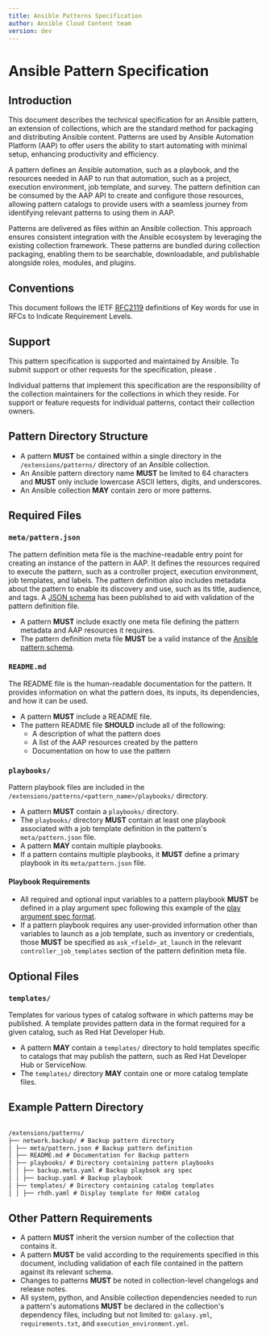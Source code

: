 ```yaml
---
title: Ansible Patterns Specification
author: Ansible Cloud Content team
version: dev
---
```


# Ansible Pattern Specification

## Introduction

This document describes the technical specification for an Ansible pattern, an extension of collections, which are the standard method for packaging and distributing Ansible content. Patterns are used by Ansible Automation Platform (AAP) to offer users the ability to start automating with minimal setup, enhancing productivity and efficiency.

A pattern defines an Ansible automation, such as a playbook, and the resources needed in AAP to run that automation, such as a project, execution environment, job template, and survey. The pattern definition can be consumed by the AAP API to create and configure those resources, allowing pattern catalogs to provide users with a seamless journey from identifying relevant patterns to using them in AAP. 

Patterns are delivered as files within an Ansible collection. This approach ensures consistent integration with the Ansible ecosystem by leveraging the existing collection framework. These patterns are bundled during collection packaging, enabling them to be searchable, downloadable, and publishable alongside roles, modules, and plugins.

## Conventions

This document follows the IETF [RFC2119](https://datatracker.ietf.org/doc/html/rfc2119) definitions of Key words for use in RFCs to Indicate Requirement Levels.

## Support

This pattern specification is supported and maintained by Ansible. To submit support or other requests for the specification, please <do whatever the method is for requesting support>.

Individual patterns that implement this specification are the responsibility of the collection maintainers for the collections in which they reside. For support or feature requests for individual patterns, contact their collection owners.

## Pattern Directory Structure

- A pattern **MUST** be contained within a single directory in the `/extensions/patterns/` directory of an Ansible collection.
- An Ansible pattern directory name **MUST** be limited to 64 characters and **MUST** only include lowercase ASCII letters, digits, and underscores.
- An Ansible collection **MAY** contain zero or more patterns.

## Required Files

### `meta/pattern.json`

The pattern definition meta file is the machine-readable entry point for creating an instance of the pattern in AAP. It defines the resources required to execute the pattern, such as a controller project, execution environment, job templates, and labels. The pattern definition also includes metadata about the pattern to enable its discovery and use, such as its title, audience, and tags. A [JSON schema](pattern_specification.json) has been published to aid with validation of the pattern definition file.

- A pattern **MUST** include exactly one meta file defining the pattern metadata and AAP resources it requires.
- The pattern definition meta file **MUST** be a valid instance of the [Ansible pattern schema](pattern_specification.json).

### `README.md`

The README file is the human-readable documentation for the pattern. It provides information on what the pattern does, its inputs, its dependencies, and how it can be used.

- A pattern **MUST** include a README file.
- The pattern README file **SHOULD** include all of the following:
  - A description of what the pattern does
  - A list of the AAP resources created by the pattern
  - Documentation on how to use the pattern

### `playbooks/`

Pattern playbook files are included in the `/extensions/patterns/<pattern_name>/playbooks/` directory. 

- A pattern **MUST** contain a `playbooks/` directory.
- The `playbooks/` directory **MUST** contain at least one playbook associated with a job template definition in the pattern's `meta/pattern.json` file.
- A pattern **MAY** contain multiple playbooks. 
- If a pattern contains multiple playbooks, it **MUST** define a primary playbook in its `meta/pattern.json` file.

#### Playbook Requirements

- All required and optional input variables to a pattern playbook **MUST** be defined in a play argument spec following this example of the [play argument spec format](https://github.com/ansible/ansible-creator/blob/main/src/ansible_creator/resources/playbook_project/argspec_validation_plays.meta.yml).
- If a pattern playbook requires any user-provided information other than variables to launch as a job template, such as inventory or credentials, those **MUST** be specified as `ask_<field>_at_launch` in the relevant `controller_job_templates` section of the pattern definition meta file.

## Optional Files

### `templates/`

Templates for various types of catalog software in which patterns may be published. A template provides pattern data in the format required for a given catalog, such as Red Hat Developer Hub.

- A pattern **MAY** contain a `templates/` directory to hold templates specific to catalogs that may publish the pattern, such as Red Hat Developer Hub or ServiceNow.
- The `templates/` directory **MAY** contain one or more catalog template files.

## Example Pattern Directory

```txt

/extensions/patterns/
├── network.backup/ # Backup pattern directory
│ ├── meta/pattern.json # Backup pattern definition
│ ├── README.md # Documentation for Backup pattern
│ ├── playbooks/ # Directory containing pattern playbooks
│ │ ├── backup.meta.yaml # Backup playbook arg spec
│ │ ├── backup.yaml # Backup playbook
│ ├── templates/ # Directory containing catalog templates
│ │ ├── rhdh.yaml # Display template for RHDH catalog

```

## Other Pattern Requirements

- A pattern **MUST** inherit the version number of the collection that contains it.
- A pattern **MUST** be valid according to the requirements specified in this document, including validation of each file contained in the pattern against its relevant schema.
- Changes to patterns **MUST** be noted in collection-level changelogs and release notes.
- All system, python, and Ansible collection dependencies needed to run a pattern's automations **MUST** be declared in the collection's dependency files, including but not limited to: `galaxy.yml`, `requirements.txt`, and `execution_environment.yml`.
